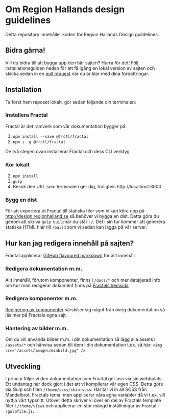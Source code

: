 # Om Region Hallands design guidelines
Detta repository innehåller koden för Region Hallands Design guildelines.

## Bidra gärna!
Vill du bidra till att bygga upp den här sajten? Hurra för det! Följ installationsguiden nedan för att få igång en lokal version av sajten och skicka sedan in en [pull request](https://help.github.com/articles/creating-a-pull-request/) när du är klar med dina förbättringar.

## Installation
Ta först hem reposet lokalt, gör sedan följande din terminalen:

### Installera Fractal
Fractal är det ramverk som vår dokumentation bygger på.

1. `npm install --save @frctl/fractal`
2. `npm i -g @frctl/fractal`

De två stegen ovan installerar Fractal och dess CLI verktyg

### Kör lokalt

2. `npm install`
2. `gulp`
3. Besök den URL som terminalen ger dig, troligtvis http://localhost:3000

### Bygg en dist

För att exportera ut Fractal till statiska filer som vi kan köra upp på http://design.regionhalland.se så behöver vi bygga en dist. Detta göra du genom att skriva `gulp build`när du står i `/`. Det i sin tur kommer att generera statiska HTML filer till `/build` som vi sedan kan lägga på vår server.

## Hur kan jag redigera innehåll på sajten?
Fractal applicerar [GitHub flavoured markdown](https://guides.github.com/features/mastering-markdown/) för allt innehåll.

### Redigera dokumentation m.m.
Allt innehåll, förutom komponenter, finns i `/docs/*` och mer detaljerad info om hur man redigerar dokument finns på [Fractals hemsida](https://fractal.build/guide/documentation/#a-simple-page)

### Redigera komponenter m.m.
[Redigering av komponenter](https://fractal.build/guide/components/) särskiljer sig något från övrig dokumentation så läs mer på Fractals egna sajt.

 ### Hantering av bilder m.m.
 Om du vill använda bilder m.m. i din dokumentation så lägg alla assets i `/assets/*` och hänvisa sedan till dem i din dokumentation t.ex. så här: `<img src="/assets/images/minbild.jpg" />`.

 ## Utveckling
 I princip följer vi den dokumentation som Fractal ger oss via sin webbplats. Ett undantag har dock gjort i det att vi kompilerar vår egen CSS. Detta görs via Gulp och filen `/theme/scss/skin.scss`. Här tar vi in all SCSS från Mandelbrot, Fractals tema, men applicerar våra egna variabler då vi t.ex. vill nyttja vårt typsnitt. Utöver detta skriver vi över en del av Fractals template filer i `/theme/views` och applicerar en stor mängd inställningar av Fractal i `/gulpfile.js`.
